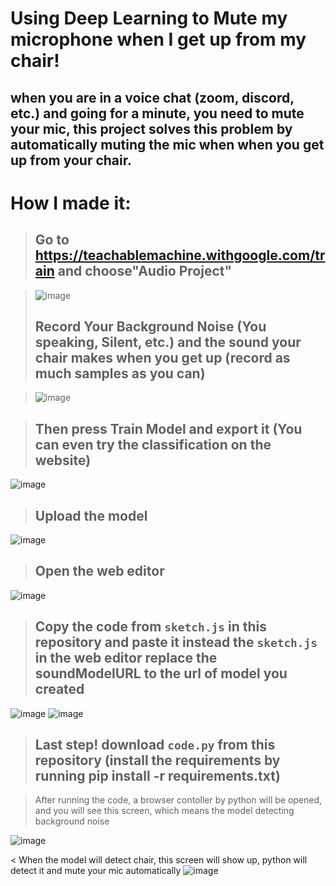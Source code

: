 # Using Deep Learning to Mute my microphone when I get up from my chair!
## when you are in a voice chat (zoom, discord, etc.) and going for a minute, you need to mute your mic, this project solves this problem by automatically muting the mic when when you get up from your chair.
# How I made it:
> ## Go to https://teachablemachine.withgoogle.com/train and choose"Audio Project"

> ![image](https://user-images.githubusercontent.com/66528853/152966660-40941362-0365-42de-85e7-a91e5f43c495.png)
> ## Record Your Background Noise (You speaking, Silent, etc.) and the sound your chair makes when you get up (record as much samples as you can)

> ![image](https://user-images.githubusercontent.com/66528853/152967241-a36d3c67-21be-4874-b1f3-234f71db9e13.png)

> ## Then press Train Model and export it (You can even try the classification on the website)

![image](https://user-images.githubusercontent.com/66528853/152967735-6e163379-c5ab-45b9-b7ef-f5aa2f0cdb47.png)

> ## Upload the model

![image](https://user-images.githubusercontent.com/66528853/152968005-b40fef94-4d6a-4f9a-9958-f74c777593df.png)

> ## Open the web editor

![image](https://user-images.githubusercontent.com/66528853/152968200-32375ee8-22f3-42cc-ad07-e50fb1479208.png)

> ## Copy the code from `sketch.js` in this repository and paste it instead the `sketch.js` in the web editor **replace the soundModelURL to the url of model you created**

![image](https://user-images.githubusercontent.com/66528853/152969162-68f2c037-fc72-4985-bdc9-7a85d839275e.png)
![image](https://user-images.githubusercontent.com/66528853/152969160-459f6b9b-a4e3-49f0-b56f-a84ef95c5318.png)

> ## **Last step!** download `code.py` from this repository (install the requirements by running pip install -r requirements.txt)

> After running the code, a browser contoller by python will be opened, and you will see this screen, which means the model detecting background noise

![image](https://user-images.githubusercontent.com/66528853/152970782-2599c11f-59f4-43e1-b5c6-31eb119f8a28.png)

< When the model will detect chair, this screen will show up, python will detect it and mute your mic automatically
![image](https://user-images.githubusercontent.com/66528853/152970997-f23579de-8a80-4288-be58-599b3a080c46.png)

